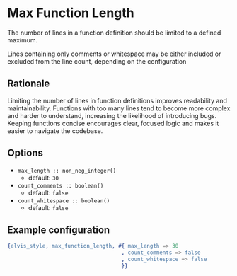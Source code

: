# Max Function Length

The number of lines in a function definition should be limited to a defined maximum.

Lines containing only comments or whitespace may be either included or excluded from the line
count, depending on the configuration

## Rationale

Limiting the number of lines in function definitions improves readability and maintainability.
Functions with too many lines tend to become more complex and harder to understand,
increasing the likelihood of introducing bugs. Keeping functions concise encourages clear,
focused logic and makes it easier to navigate the codebase.

## Options

- `max_length :: non_neg_integer()`
  - default: `30`
- `count_comments :: boolean()`
  - default: `false`
- `count_whitespace :: boolean()`
  - default: `false`

## Example configuration

```erlang
{elvis_style, max_function_length, #{ max_length => 30
                                    , count_comments => false
                                    , count_whitespace => false
                                    }}
```
